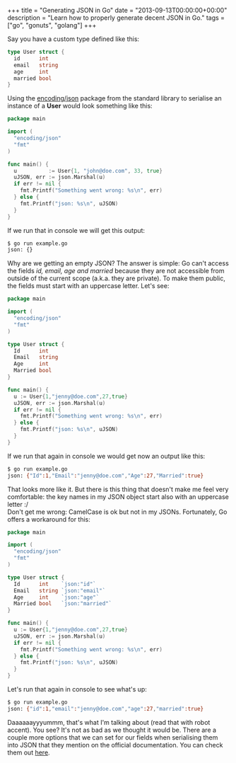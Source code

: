 +++
title = "Generating JSON in Go"
date = "2013-09-13T00:00:00+00:00"
description = "Learn how to properly generate decent JSON in Go."
tags = ["go", "gonuts", "golang"]
+++

Say you have a custom type defined like this:

```go
type User struct {
  id      int
  email   string
  age     int
  married bool
}
```

Using the [encoding/json] package from the standard library to serialise an
instance of a **User** would look something like this:

```go
package main

import (
  "encoding/json"
  "fmt"
)

func main() {
  u          := User{1, "john@doe.com", 33, true}
  uJSON, err := json.Marshal(u)
  if err != nil {
    fmt.Printf("Something went wrong: %s\n", err)
  } else {
    fmt.Printf("json: %s\n", uJSON)
  }
}
```

If we run that in console we will get this output:

```bash
$ go run example.go
json: {}
```

Why are we getting an empty JSON? The answer is simple: Go can't access the fields
*id, email, age and married* because they are not accessible from outside of the
current scope (a.k.a. they are private). To make them public, the fields must
start with an uppercase letter. Let's see:

```go
package main

import (
  "encoding/json"
  "fmt"
)

type User struct {
  Id      int
  Email   string
  Age     int
  Married bool
}

func main() {
  u := User{1,"jenny@doe.com",27,true}
  uJSON, err := json.Marshal(u)
  if err != nil {
    fmt.Printf("Something went wrong: %s\n", err)
  } else {
    fmt.Printf("json: %s\n", uJSON)
  }
}
```

If we run that again in console we would get now an output like this:

```bash
$ go run example.go
json: {"Id":1,"Email":"jenny@doe.com","Age":27,"Married":true}
```

That looks more like it. But there is this thing that doesn't make me feel very
comfortable: the key names in my JSON object start also with an uppercase letter :/  
Don't get me wrong: CamelCase is ok but not in my JSONs. Fortunately, Go offers a
workaround for this:

```go
package main

import (
  "encoding/json"
  "fmt"
)

type User struct {
  Id      int    `json:"id"`
  Email   string `json:"email"`
  Age     int    `json:"age"`
  Married bool   `json:"married"`
}

func main() {
  u := User{1,"jenny@doe.com",27,true}
  uJSON, err := json.Marshal(u)
  if err != nil {
    fmt.Printf("Something went wrong: %s\n", err)
  } else {
    fmt.Printf("json: %s\n", uJSON)
  }
}
```

Let's run that again in console to see what's up:

```bash
$ go run example.go
json: {"id":1,"email":"jenny@doe.com","age":27,"married":true}
```

Daaaaaayyyummm, that's what I'm talking about (read that with robot accent).
You see? It's not as bad as we thought it would be. There are a couple more options that we can set for our fields when serialising them into JSON that they mention on the official documentation. You can check them out [here].

[encoding/json]: http://golang.org/pkg/encoding/json
[here]: http://golang.org/pkg/encoding/json/#Marshal
